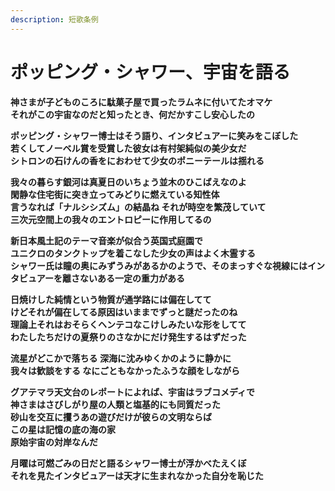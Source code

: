 ```yaml
---
description: 短歌条例
---
```


# ポッピング・シャワー、宇宙を語る

**神さまが子どものころに駄菓子屋で買ったラムネに付いてたオマケ  
それがこの宇宙なのだと知ったとき、何だかすこし安心したの**

**ポッピング・シャワー博士はそう語り、インタビュアーに笑みをこぼした  
若くしてノーベル賞を受賞した彼女は有村架純似の美少女だ  
シトロンの石けんの香をにおわせて少女のポニーテールは揺れる**

**我々の暮らす銀河は真夏日のいちょう並木のひこばえなのよ  
閑静な住宅街に突き立ってみどりに燃えている知性体  
言うなれば「ナルシシズム」の結晶ね それが時空を繁茂していて  
三次元空間上の我々のエントロピーに作用してるの**

**新日本風土記のテーマ音楽が似合う英国式庭園で  
ユニクロのタンクトップを着こなした少女の声はよく木霊する  
シャワー氏は瞳の奥にみずうみがあるかのようで、そのまっすぐな視線にはインタビュアーを離さないある一定の重力がある**

**日焼けした純情という物質が通学路には偏在してて  
けどそれが偏在してる原因はいままでずっと謎だったのね  
理論上それはおそらくヘンテコなこけしみたいな形をしてて  
わたしたちだけの夏祭りのさなかにだけ発生するはずだった**

**流星がどこかで落ちる 深海に沈みゆくかのように静かに  
我々は歓談をする なにごともなかったふうな顔をしながら**

**グアテマラ天文台のレポートによれば、宇宙はラブコメディで  
神さまはさびしがり屋の人類と塩基的にも同質だった  
砂山を交互に攫うあの遊びだけが彼らの文明ならば  
この星は記憶の底の海の家  
原始宇宙の対岸なんだ**

**月曜は可燃ごみの日だと語るシャワー博士が浮かべたえくぼ  
それを見たインタビュアーは天才に生まれなかった自分を恥じた**

